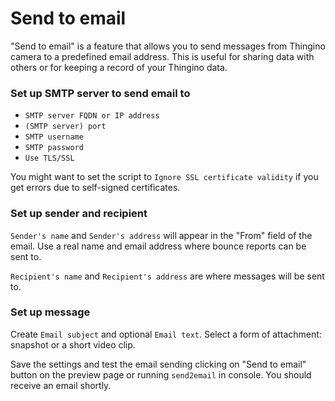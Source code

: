 Send to email
=============

"Send to email" is a feature that allows you to send messages from Thingino
camera to a predefined email address. This is useful for sharing data with
others or for keeping a record of your Thingino data.

### Set up SMTP server to send email to

- `SMTP server FQDN or IP address`
- `(SMTP server) port`
- `SMTP username`
- `SMTP password`
- `Use TLS/SSL`

You might want to set the script to `Ignore SSL certificate validity` if you
get errors due to self-signed certificates.

### Set up sender and recipient

`Sender's name` and `Sender's address` will appear in the "From" field of the
email. Use a real name and email address where bounce reports can be sent to.

`Recipient's name` and `Recipient's address` are where messages will be sent to.

### Set up message

Create `Email subject` and optional `Email text`. Select a form of attachment:
snapshot or a short video clip.

Save the settings and test the email sending clicking on "Send to email" button
on the preview page or running `send2email` in console. You should receive an
email shortly.

